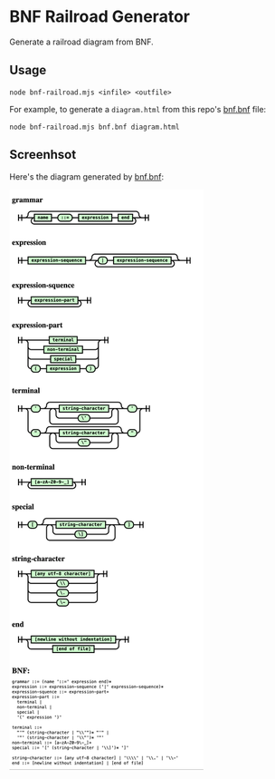 # BNF Railroad Generator

Generate a railroad diagram from BNF.

## Usage

	node bnf-railroad.mjs <infile> <outfile>

For example, to generate a `diagram.html` from this repo's [bnf.bnf](bnf.bnf) file:

	node bnf-railroad.mjs bnf.bnf diagram.html

## Screenhsot

Here's the diagram generated by [bnf.bnf](bnf.bnf):

![Railroad Diagram](screenshot.png)
